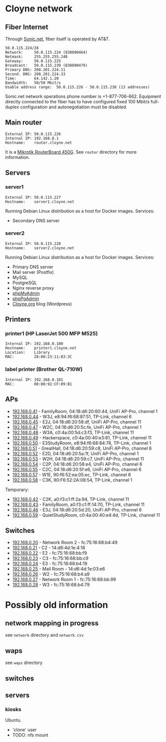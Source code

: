# Cloyne network

## Fiber Internet

Through [Sonic.net](http://sonic.net/), fiber itself is operated by AT&T.

    50.0.115.224/28
    Network:     50.0.115.224 (838890464)
    Netmask:     255.255.255.240
    Gateway:     50.0.115.225
    Broadcast:   50.0.115.239 (838890479)
    Primary DNS: 208.201.224.11
    Second. DNS: 208.201.224.33
    Time:        64.142.1.20
    Bandwidth:   50/50 Mbit/s
    Usable address range:  50.0.115.226 - 50.0.115.238 (13 addresses)

Sonic.net network operations phone number is +1-877-706-662. Equipment directly connected to the fiber has to have configured fixed 100 Mbit/s full-duplex configuration and autonegotiation must be disabled.

## Main router

    External IP: 50.0.115.226
    Internal IP: 192.168.0.1
    Hostname:    router.cloyne.net

It is a [Mikrotik RouterBoard 450G](http://routerboard.com/RB450G). See `router` directory for more information.

## Servers

### server1 ###

    External IP: 50.0.115.227
    Hostname:    server1.cloyne.net

Running Debian Linux distribution as a host for Docker images. Services:
 * Secondary DNS server

### server2 ###

    External IP: 50.0.115.228
    Hostname:    server2.cloyne.net

Running Debian Linux distribution as a host for Docker images. Services:
 * Primary DNS server
 * Mail server (Postfix)
 * MySQL
 * PostgreSQL
 * Nginx reverse proxy
 * [phpMyAdmin](http://cloyne.net/phpmyadmin/)
 * [phpPgAdmin](http://cloyne.net/phppgadmin/)
 * [Cloyne.org](http://cloyne.org) blog (Wordpress)

## Printers

### printer1 (HP LaserJet 500 MFP M525) ###

    Internal IP: 192.168.0.100
    Hostname:    printer1.cloyne.net
    Location:    Library
    MAC:         28:80:23:11:83:3C

### label printer (Brother QL-710W) ###

    Internal IP: 192.168.0.101
    MAC:         00:80:92:CF:09:B1

## APs

 * [192.168.0.41](http://192.168.0.41) - FamilyRoom, 04:18:d6:20:60:44, UniFi AP-Pro, channel 1
 * [192.168.0.44](http://192.168.0.44) - W3J, e8:94:f6:68:87:51, TP-Link, channel 6
 * [192.168.0.45](http://192.168.0.45) - E2J, 04:18:d6:20:58:df, UniFi AP-Pro, channel 11
 * [192.168.0.47](http://192.168.0.47) - W2C, 04:18:d6:20:5c:fe, UniFi AP-Pro, channel 1
 * [192.168.0.48](http://192.168.0.48) - W3A, c0:4a:00:5d:c3:f3, TP-Link, channel 11
 * [192.168.0.49](http://192.168.0.49) - Hackerspace, c0:4a:00:40:e3:61, TP-Link, channel 11
 * [192.168.0.50](http://192.168.0.50) - E3StudyRoom, e8:94:f6:68:84:78, TP-Link, channel 1
 * [192.168.0.51](http://192.168.0.51) - GreatHall, 04:18:d6:20:59:c8, UniFi AP-Pro, channel 6
 * [192.168.0.52](http://192.168.0.52) - E2D, 04:18:d6:20:5a:1f, UniFi AP-Pro, channel 1
 * [192.168.0.53](http://192.168.0.53) - W2H, 04:18:d6:20:59:c7, UniFi AP-Pro, channel 11
 * [192.168.0.54](http://192.168.0.54) - C2P, 04:18:d6:20:58:e4, UniFi AP-Pro, channel 6
 * [192.168.0.55](http://192.168.0.55) - C2C, 04:18:d6:20:5f:e6, UniFi AP-Pro, channel 6
 * [192.168.0.57](http://192.168.0.57) - W1E, 90:f6:52:ea:05:ec, TP-Link, channel 6
 * [192.168.0.58](http://192.168.0.58) - C3K, 90:F6:52:2A:08:54, TP-Link, channel 1

Temporary:

 * [192.168.0.42](http://192.168.0.42) - C2K, a0:f3:c1:ff:2a:94, TP-Link, channel 11
 * [192.168.0.43](http://192.168.0.43) - FamilyRoom, a0:f3:c1:ff:14:70,  TP-Link, channel 11
 * [192.168.0.46](http://192.168.0.46) - E3J, 04:18:d6:20:5d:20, UniFi AP-Pro, channel 6
 * [192.168.0.59](http://192.168.0.59) - QuietStudyRoom, c0:4a:00:40:e4:4d, TP-Link, channel 11

## Switches
 * [192.168.0.20](http://192.168.0.20) - Network Room 2 - fc:75:16:68:b4:49
 * [192.168.0.21](http://192.168.0.21) - C2 - 14:d6:4d:1e:4:16
 * [192.168.0.22](http://192.168.0.22) - E2 - fc:75:16:68:bb:f9
 * [192.168.0.23](http://192.168.0.23) - C3 - fc:75:16:68:bb:c9
 * [192.168.0.24](http://192.168.0.24) - E3 - fc:75:16:68:b4:19
 * [192.168.0.25](http://192.168.0.25) - Mail Room - 14:d6:4d:1e:03:e6
 * [192.168.0.26](http://192.168.0.26) - W2 - fc:75:16:68:b4:a9
 * [192.168.0.27](http://192.168.0.27) - Network Room 1 - fc:75:16:68:bb:99
 * [192.168.0.28](http://192.168.0.28) - W3 - fc:75:16:68:b4:79
 

# Possibly old information

## network mapping in progress

see `network` directory and `network.csv`

## waps

see `waps` directory

## switches

## servers

### kiosks

Ubuntu.
- 'clone' user
- TODO: nfs mount

